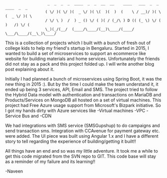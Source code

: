 


                       _  _  _  _  ____  _  _  __  __    ____   ___  _  _  ____  _  _ 
                      ( \/ )( \/ )(  _ \/ )( \(  )(  )  (    \ / __)/ )( \(  _ \/ )( \
                      / \/ \ )  /  ) _ () \/ ( )( / (_/\ ) D (( (_ \) \/ ( )   /) \/ (
                      \_)(_/(__/  (____/\____/(__)\____/(____/ \___/\____/(__\_)\____/



This is a collection of projects which I built with a bunch of fresh out of college kids to help my friend's startup in Bengaluru. Started in 2015, I wanted to build a set of microservices to support an ecommerce like website for building materials and home services. Unfortunately the friends did not stay as a pack and this project folded up. I will write another blog post explaining about it. 

Initially I had planned a bunch of microservices using Spring Boot, it was the new thing in 2015 :). But by the time I could make the team understand it, it ended up being 3 services, API, Email and SMS. The project tried to follow the Hybrid Data model with authentication and transactions on MariaDB and Products/Services on MongoDB all hosted on a set of virtual machines. This project had Free Azure usage support from Microsoft's Bizpark initiative. So I got my hands dirty with Azure services like 
-Virtual machines
-VPC
-Service Bus and 
-CDN 

We had integrations with SMS service (SMSGupshup) to do campaigns and send transaction sms. Integration with CCAvenue for payment gateway etc. were added. The UI piece was built using Angular 1.x and I have a different story to tell regarding the experience of building/getting it built!!

All things have an end and so was my little adventure. It took me a while to get this code migrated from the SVN repo to GIT. This code base will stay as a reminder of my failure and its learning!! 

-Naveen 

